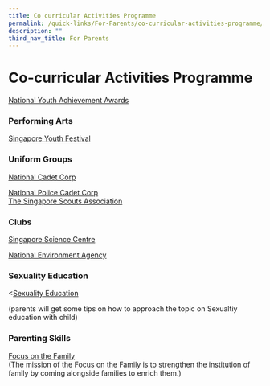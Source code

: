 ```yaml
---
title: Co curricular Activities Programme
permalink: /quick-links/For-Parents/co-curricular-activities-programme/
description: ""
third_nav_title: For Parents
---
```

# Co-curricular Activities Programme

<a href="http://www.nyaa.org/" target="_blank">National Youth Achievement Awards</a>


### Performing Arts

<a href="http://www.singaporeyouthfestival.sg/" target="_blank">Singapore Youth Festival</a>

### Uniform Groups

[National Cadet Corp](https://www.facebook.com/sgncc.hq/)
  
<a href="http://www.npcc.org.sg/" target="_blank">National Police Cadet Corp</a>    
<a href="http://www.scout.sg/" target="_blank">The Singapore Scouts Association</a>   


### Clubs

 
<a href="http://www.science.edu.sg/" target="_blank">Singapore Science Centre</a>

<a href="http://www.nea.gov.sg/" target="_blank">National Environment Agency</a>

### Sexuality Education

&lt;[Sexuality Education](https://swisscottagesec.moe.edu.sg/swiss-experience/student-development-programme/sexuality-education/)

(parents will get some tips on how to approach the topic on Sexualtiy education with child)

### Parenting Skills

   
<a href="http://www.family.org.sg/" target="_blank">Focus on the Family</a>    
(The mission of the Focus on the Family is to strengthen the institution of family by coming alongside families to enrich them.)